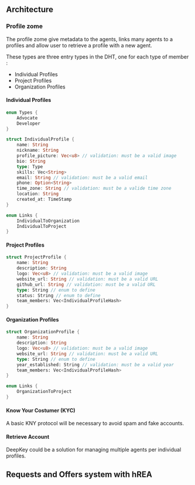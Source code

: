 ## Architecture

### Profile zome

The profile zome give metadata to the agents, links many agents to a profiles and allow user to retrieve a profile with a new agent.

These types are three entry types in the DHT, one for each type of member :
- Individual Profiles
- Project Profiles
- Organization Profiles

#### Individual Profiles

```rust
enum Types {
    Advocate
    Developer
}

struct IndividualProfile {
    name: String
    nickname: String
    profile_picture: Vec<u8> // validation: must be a valid image
    bio: String
    type: Type
    skills: Vec<String>
    email: String // validation: must be a valid email
    phone: Option<String>
    time_zone: String // validation: must be a valide time zone
    location: String
    created_at: TimeStamp
}

enum Links {
    IndividualToOrganization
    IndividualToProject
}
```

#### Project Profiles

``` rust
struct ProjectProfile {
    name: String
    description: String
    logo: Vec<u8> // validation: must be a valid image
    website_url: String // validation: must be a valid URL
    github_url: String // validation: must be a valid URL
    type: String // enum to define
    status: String // enum to define
    team_members: Vec<IndividualProfileHash>
}
```

#### Organization Profiles

``` rust
struct OrganizationProfile {
    name: String
    description: String
    logo: Vec<u8> // validation: must be a valid image
    website_url: String // validation: must be a valid URL
    type: String // enum to define
    year_established: String // validation: must be a valid year
    team_members: Vec<IndividualProfileHash>
}

enum Links {
    OrganizationToProject
}
```

#### Know Your Costumer (KYC)

A basic KNY protocol will be necessary to avoid spam and fake accounts.

#### Retrieve Account

DeepKey could be a solution for managing multiple agents per individual profiles.

## Requests and Offers system with hREA